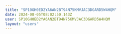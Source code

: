 ```yaml
---
title: "SP10GH0ED2YA6AN2BT94N75KMVJAC3DGARD5W4HQM"
date: 2024-08-05T08:02:50.143Z
user: SP10GH0ED2YA6AN2BT94N75KMVJAC3DGARD5W4HQM
layout: "users"
---
```

    